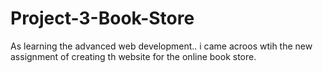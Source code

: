 # Project-3-Book-Store
 
 As learning the advanced web development.. i came acroos wtih the new assignment of creating th website for the online book store.
 
